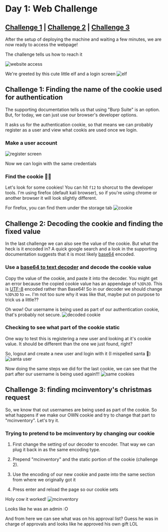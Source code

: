 # Day 1: Web Challenge 

## [Challenge 1](#Challenge-1) | [Challenge 2](#Challenge-2) | [Challenge 3](#Challenge-3)

After the setup of deploying the machine and waiting a few minutes, we are now ready to access the webpage!

The challenge tells us how to reach it

![website access](https://i.imgur.com/eDBZ9KV.png)

We're greeted by this cute little elf
and a login screen
![elf](https://i.imgur.com/z4v17ED.gif)

## Challenge 1: Finding the name of the cookie used for authentication

The supporting documentation tells us that using "Burp Suite" is an option. But, for today, we can just use our browser's developer options.

It asks us for the authentication cookie, so that means we can probably register as a user and view what cookis are used once we login.

### Make a user account

![register screen](https://i.imgur.com/n2neaSk.png)

Now we can login with the same credentials

### Find the cookie 🍪🍪

Let's look for some cookies! You can hit `f12` to shorcut to the developer tools. I'm using firefox (default kali browser), so if you're using chrome or another browser it will look slightly different.

For firefox, you can find them under the storage tab
![cookie](https://i.imgur.com/eXCey2g.png)

## Challenge 2: Decoding the cookie and finding the fixed value

In the last challenge we can also see the value of the cookie.
But what the heck is it encoded in? A quick google search and a look in the supporting documentation suggests that it is most likely [base64](https://stackoverflow.com/questions/201479/what-is-base-64-encoding-used-for) encoded.

### Use a [base64 to text decoder](https://cryptii.com/pipes/base64-to-text) and decode the cookie value

Copy the value of the cookie, and paste it into the decoder.
You might get an error because the copied cookie value has an appendage of `%3D%3D`. This is [UTF-8](https://www.w3schools.com/tags/ref_urlencode.asp) encoded rather than Base64! So in our decoder we should change `%3D%3D` to `==`. I'm not too sure why it was like that, maybe put on purpose to trick us a little??

Oh wow! Our username is being used as part of our authentication cookie, that's probably not secure.
![decoded cookie](https://i.imgur.com/1L4IOsO.png)

### Checking to see what part of the cookie static

One way to test this is registering a new user and looking at it's cookie value. It should be different than the one we just found, right?

So, logout and create a new user and login with it
(I mispelled santa 😬)
![santa user](https://i.imgur.com/13QsBwt.png)

Now doing the same steps we did for the last cookie,
we can see that the part after our username is being used again!!!
![same cookies](https://i.imgur.com/oFf7B9o.png)

## Challenge 3: finding mcinventory's christmas request

So, we know that out usernames are being used as part of the cookie. So what happens if we make our OWN cookie and try to change that part to "mcinventory".
Let's try it.

### Trying to pretend to be mcinventory by changing our cookie

1. First change the setting of our decoder to encoder. That way we can plug it back in as the same encoding type.

2. Prepend "mcinventory" and the static portion of the cookie (challenge 2).

3. Use the encoding of our new cookie and paste into the same section from where we originally got it

4. Press enter and reload the page so our cookie sets

Holy cow it worked!
![mcinventory](https://i.imgur.com/BYAJD7S.png)

Looks like he was an admin :O

And from here we can see what was on his approval list? Guess he was in charge of approvals and looks like he approved his own gift LOL
